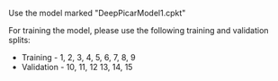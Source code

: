 Use the model marked "DeepPicarModel1.cpkt"

For training the model, please use the following training and validation splits:

* Training - 1, 2, 3, 4, 5, 6, 7, 8, 9
* Validation - 10, 11, 12 13, 14, 15

